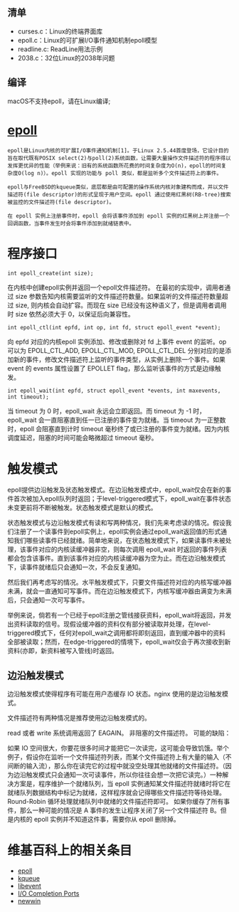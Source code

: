 ## 清单

- curses.c：Linux的终端界面库
- epoll.c：Linux的可扩展I/O事件通知机制epoll模型
- readline.c: ReadLine用法示例
- 2038.c：32位Linux的2038年问题

## 编译

macOS不支持epoll，请在Linux编译;

# [epoll](https://zh.wikipedia.org/wiki/Epoll)

```维基百科
epoll是Linux内核的可扩展I/O事件通知机制[1]。于Linux 2.5.44首度登场，它设计目的旨在取代既有POSIX select(2)与poll(2)系统函数，让需要大量操作文件描述符的程序得以发挥更优异的性能（举例来说：旧有的系统函数所花费的时间复杂度为O(n)，epoll的时间复杂度O(log n)）。epoll 实现的功能与 poll 类似，都是监听多个文件描述符上的事件。

epoll与FreeBSD的kqueue类似，底层都是由可配置的操作系统内核对象建构而成，并以文件描述符(file descriptor)的形式呈现于用户空间。epoll 通过使用红黑树(RB-tree)搜索被监控的文件描述符(file descriptor)。

在 epoll 实例上注册事件时，epoll 会将该事件添加到 epoll 实例的红黑树上并注册一个回调函数，当事件发生时会将事件添加到就绪链表中。
```

# 程序接口

    int epoll_create(int size);

在内核中创建epoll实例并返回一个epoll文件描述符。 在最初的实现中，调用者通过 size 参数告知内核需要监听的文件描述符数量。如果监听的文件描述符数量超过 size, 则内核会自动扩容。而现在 size 已经没有这种语义了，但是调用者调用时 size 依然必须大于 0，以保证后向兼容性。

    int epoll_ctl(int epfd, int op, int fd, struct epoll_event *event);
向 epfd 对应的内核epoll 实例添加、修改或删除对 fd 上事件 event 的监听。op 可以为 EPOLL_CTL_ADD, EPOLL_CTL_MOD, EPOLL_CTL_DEL 分别对应的是添加新的事件，修改文件描述符上监听的事件类型，从实例上删除一个事件。如果 event 的 events 属性设置了 EPOLLET flag，那么监听该事件的方式是边缘触发。

    int epoll_wait(int epfd, struct epoll_event *events, int maxevents, int timeout);
当 timeout 为 0 时，epoll_wait 永远会立即返回。而 timeout 为 -1 时，epoll_wait 会一直阻塞直到任一已注册的事件变为就绪。当 timeout 为一正整数时，epoll 会阻塞直到计时 timeout 毫秒终了或已注册的事件变为就绪。因为内核调度延迟，阻塞的时间可能会略微超过 timeout 毫秒。

# 触发模式

epoll提供边沿触发及状态触发模式。在边沿触发模式中，epoll_wait仅会在新的事件首次被加入epoll队列时返回；于level-triggered模式下，epoll_wait在事件状态未变更前将不断被触发。状态触发模式是默认的模式。

状态触发模式与边沿触发模式有读和写两种情况，我们先来考虑读的情况。假设我们注册了一个读事件到epoll实例上，epoll实例会通过epoll_wait返回值的形式通知我们哪些读事件已经就绪。简单地来说，在状态触发模式下，如果读事件未被处理，该事件对应的内核读缓冲器非空，则每次调用 epoll_wait 时返回的事件列表都会包含该事件。直到该事件对应的内核读缓冲器为空为止。而在边沿触发模式下，读事件就绪后只会通知一次，不会反复通知。

然后我们再考虑写的情况。水平触发模式下，只要文件描述符对应的内核写缓冲器未满，就会一直通知可写事件。而在边沿触发模式下，内核写缓冲器由满变为未满后，只会通知一次可写事件。

举例来说，倘若有一个已经于epoll注册之管线接获资料，epoll_wait将返回，并发出资料读取的信号。现假设缓冲器的资料仅有部分被读取并处理，在level-triggered模式下，任何对epoll_wait之调用都将即刻返回，直到缓冲器中的资料全部被读取；然而，在edge-triggered的情境下，epoll_wait仅会于再次接收到新资料(亦即，新资料被写入管线)时返回。


## 边沿触发模式

边沿触发模式使得程序有可能在用户态缓存 IO 状态。nginx 使用的是边沿触发模式。

文件描述符有两种情况是推荐使用边沿触发模式的。

read 或者 write 系统调用返回了 EAGAIN。
非阻塞的文件描述符。
可能的缺陷：

如果 IO 空间很大，你要花很多时间才能把它一次读完，这可能会导致饥饿。举个例子，假设你在监听一个文件描述符列表，而某个文件描述符上有大量的输入（不间断的输入流），那么你在读完它的过程中就没空处理其他就绪的文件描述符。（因为边沿触发模式只会通知一次可读事件，所以你往往会想一次把它读完。）一种解决方案是，程序维护一个就绪队列，当 epoll 实例通知某文件描述符就绪时将它在就绪队列数据结构中标记为就绪，这样程序就会记得哪些文件描述符等待处理。Round-Robin 循环处理就绪队列中就绪的文件描述符即可。
如果你缓存了所有事件，那么一种可能的情况是 A 事件的发生让程序关闭了另一个文件描述符 B。但是内核的 epoll 实例并不知道这件事，需要你从 epoll 删除掉。


# 维基百科上的相关条目

* [epoll](https://zh.wikipedia.org/wiki/Epoll)
* [kqueue](https://zh.wikipedia.org/wiki/Kqueue)
* [libevent](https://zh.wikipedia.org/wiki/Libevent)
* [I/O Completion Ports](https://zh.wikipedia.org/wiki/IOCP)
* [newwin](https://linux.die.net/man/3/newwin)